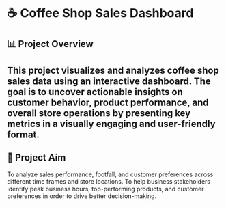 # ☕ Coffee Shop Sales Dashboard

## 📊 Project Overview

This project visualizes and analyzes coffee shop sales data using an interactive dashboard. The goal is to uncover actionable insights on customer behavior, product performance, and overall store operations by presenting key metrics in a visually engaging and user-friendly format.
--------------------------------------------------------------
## 🎯 Project Aim
To analyze sales performance, footfall, and customer preferences across different time frames and store locations.
To help business stakeholders identify peak business hours, top-performing products, and customer preferences in order to drive better decision-making.
